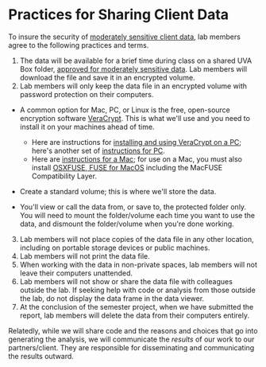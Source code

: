 # Practices for Sharing Client Data

To insure the security of [moderately sensitive client data](http://security.virginia.edu/university-data-protection-standards), lab members agree to the following practices and terms.

1. The data will be available for a brief time during class on a shared UVA Box folder, [approved for moderately sensitive data](http://its.virginia.edu/box/responsibilities.html). Lab members will download the file and save it in an encrypted volume. 
2. Lab members will only keep the data file in an encrypted volume with password protection on their computers.
  * A common option for Mac, PC, or Linux is the free, open-source encryption software [VeraCrypt](https://www.veracrypt.fr/en/Home.html). This is what we'll use and you need to install it on your machines ahead of time.
  
     * Here are instructions for [installing and using VeraCrypt on a PC](https://securityinabox.org/en/guide/veracrypt/windows/); here's another set of [instructions for PC](https://www.howtogeek.com/108501/the-how-to-geek-guide-to-getting-started-with-truecrypt/). 
     * Here are [instructions for a Mac](https://securityinabox.org/en/guide/veracrypt/mac/); for use on a Mac, you must also install [OSXFUSE, FUSE for MacOS](https://www.macupdate.com/app/mac/40156/fuse-for-macos) including the MacFUSE Compatibility Layer. 
  * Create a standard volume; this is where we'll store the data.
  * You'll view or call the data from, or save to, the protected folder only. You will need to mount the folder/volume each time you want to use the data, and dismount the folder/volume when you're done working.
3. Lab members will not place copies of the data file in any other location, including on portable storage devices or public machines.
4. Lab members will not print the data file.
5. When working with the data in non-private spaces, lab members will not leave their computers unattended. 
6. Lab members will not show or share the data file with colleagues outside the lab. If seeking help with code or analysis from those outside the lab, do not display the data frame in the data viewer.
7. At the conclusion of the semester project, when we have submitted the report, lab members will delete the data from their computers entirely.

Relatedly, while we will share code and the reasons and choices that go into generating the analysis, we will communicate the *results* of our work to our partners/client. They are responsible for disseminating and communicating the results outward.
